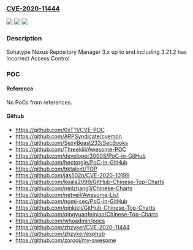 ### [CVE-2020-11444](https://cve.mitre.org/cgi-bin/cvename.cgi?name=CVE-2020-11444)
![](https://img.shields.io/static/v1?label=Product&message=n%2Fa&color=blue)
![](https://img.shields.io/static/v1?label=Version&message=n%2Fa&color=blue)
![](https://img.shields.io/static/v1?label=Vulnerability&message=n%2Fa&color=brighgreen)

### Description

Sonatype Nexus Repository Manager 3.x up to and including 3.21.2 has Incorrect Access Control.

### POC

#### Reference
No PoCs from references.

#### Github
- https://github.com/0xT11/CVE-POC
- https://github.com/ARPSyndicate/cvemon
- https://github.com/SexyBeast233/SecBooks
- https://github.com/Threekiii/Awesome-POC
- https://github.com/developer3000S/PoC-in-GitHub
- https://github.com/hectorgie/PoC-in-GitHub
- https://github.com/hktalent/TOP
- https://github.com/jas502n/CVE-2020-10199
- https://github.com/koala2099/GitHub-Chinese-Top-Charts
- https://github.com/neilzhang1/Chinese-Charts
- https://github.com/netveil/Awesome-List
- https://github.com/nomi-sec/PoC-in-GitHub
- https://github.com/pinkieli/GitHub-Chinese-Top-Charts
- https://github.com/qingyuanfeiniao/Chinese-Top-Charts
- https://github.com/whoadmin/pocs
- https://github.com/zhzyker/CVE-2020-11444
- https://github.com/zhzyker/exphub
- https://github.com/zoroqi/my-awesome


